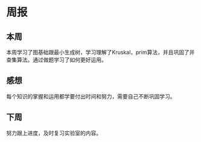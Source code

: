 #  周报
## 本周
  本周学习了图基础跟最小生成树，学习理解了Kruskal，prim算法，并且巩固了并查集算法。通过做题学习了如何更好运用。
## 感想
   每个知识的掌握和运用都学要付出时间和努力，需要自己不断巩固学习。
## 下周
  努力跟上进度，及时复习实验室的内容。
